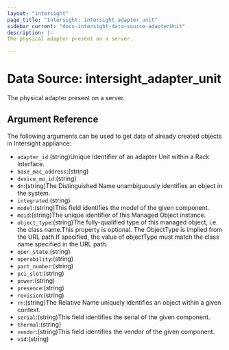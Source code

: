 ```yaml
---
layout: "intersight"
page_title: "Intersight: intersight_adapter_unit"
sidebar_current: "docs-intersight-data-source-adapterUnit"
description: |-
The physical adapter present on a server.

---
```


# Data Source: intersight_adapter_unit
The physical adapter present on a server.

## Argument Reference
The following arguments can be used to get data of already created objects in Intersight appliance:
* `adapter_id`:(string)Unique Identifier of an adapter Unit within a Rack Interface.
* `base_mac_address`:(string)
* `device_mo_id`:(string)
* `dn`:(string)The Distinguished Name unambiguously identifies an object in the system.
* `integrated`:(string)
* `model`:(string)This field identifies the model of the given component.
* `moid`:(string)The unique identifier of this Managed Object instance.
* `object_type`:(string)The fully-qualified type of this managed object, i.e. the class name.This property is optional. The ObjectType is implied from the URL path.If specified, the value of objectType must match the class name specified in the URL path.
* `oper_state`:(string)
* `operability`:(string)
* `part_number`:(string)
* `pci_slot`:(string)
* `power`:(string)
* `presence`:(string)
* `revision`:(string)
* `rn`:(string)The Relative Name uniquely identifies an object within a given context.
* `serial`:(string)This field identifies the serial of the given component.
* `thermal`:(string)
* `vendor`:(string)This field identifies the vendor of the given component.
* `vid`:(string)
